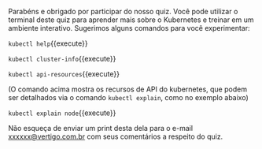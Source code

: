 Parabéns e obrigado por participar do nosso quiz. 
Você pode utilizar o terminal deste quiz para aprender mais sobre o Kubernetes e treinar em um ambiente interativo. 
Sugerimos alguns comandos para você experimentar:

`kubectl help`{{execute}}

`kubectl cluster-info`{{execute}}

`kubectl api-resources`{{execute}}

(O comando acima mostra os recursos de API do kubernetes, que podem ser detalhados via o comando `kubectl explain`, como no exemplo abaixo)

`kubectl explain node`{{execute}}

Não esqueça de enviar um print desta dela para o e-mail xxxxxx@vertigo.com.br com seus comentários a respeito do quiz.

